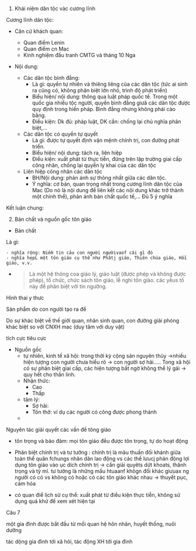 1. Khái niệm dân tộc vàc cương lĩnh

Cương lĩnh dân tộc:

- Căn cứ khách quan:
    - Quan điểm Lenin
    - Quan điểm cn Mac
    - Kinh nghiệm đấu tranh CMTG và tháng 10 Nga

- Nội dung:
  - Các dân tộc bình đẳng:
    - Là gì: quyền tự nhiên và thiêng liêng của các dân tộc (tức ai sinh ra cũng có, không phân biệt lớn nhỏ, trình độ phát triển)
    - Biểu hiện/ nội dung: thông qua luật pháp quốc tế. Trong một quốc gia nhiều tộc người, quyền bình đẳng giưã các dân tộc được quy định trong hiến pháp. Bình đẳng nhưng không phải cào bằng.
    - Điều kiện: Dk đủ: pháp luật, DK cần: chống lại chủ nghĩa phân biệt,...
  - Các dân tộc có quyền tự quyết
    - Là gì: được tự quyết định vận mệnh chính trị, con đường phát triển.
    - Biểu hiện/ nội dung: tách ra, liên hiệp
    - Điều kiện: xuất phát từ thực tiễn, đứng trên lập trường giai cấp công nhân, chống lại quyền ly khai của các dân tộc
  - Liên hiệp công nhân các dân tộc
    - BH/Nội dung: phản ánh sự thông nhất giữa các dân tộc.
    - Ý nghĩa: cơ bản, quan trọng nhất trong cương lĩnh dân tộc của Mac (Do nó là nội dung để liên kết các nội dung khác trở thành một chỉnh thể), phản ánh bản chất quốc tế,... Đủ 5 ý nghĩa 
  
Kết luận chung: 

2. Bản chất và nguồn gốc tôn giáo

- Bản chất

Là gì:

    - nghĩa rộng: Niềm tin cảu con người ngườivaof cái gì đó
    - nghĩa hẹpL một tôn giáo cụ thể như Phâtj giáo, Thiên chúa giáo, Hồi giáo, v.v.
  - > Là một hệ thông coa giáo lý, giáo luật (được phép và không được phép), tổ chức, chức sách tôn giáo, lễ nghi tôn giáo. các yêus tố này để phân biệt với tín ngưỡng.
  
Hinh thai y thưc    

Sản phẩm do con người tạo ra để

Do sự khác biệt về thế giới quan, nhân sinh quan, con đường giải phóng khác biệt so với CNXH mac (duy tâm với duy vật)

tích cực
tiêu cực

- Nguồn gốc
  - tự nhiên, kinh tế xã hội: trong thời kỳ cộng sản nguyên thủy ->nhiều hiện tượng con người chưa hiểu rõ -> con người sợ hãi..... Tong xã hội có sự phân biệt giai cấp, các hiện tượng bất ngờ không thể lý gải -> quy hết cho thần linh.
  - Nhận thức: 
    - Cao
    - Thấp
  - tâm lý:
    - Sợ hãi: 
    - Tôn thờ: ví dụ các người có công được phong thánh
  - 
Nguyên tác giải quyết các vấn đề tông giáo

- tôn trọng và bảo đảm: mọi tôn giáo đều được tôn trọng, tự do hoạt động
- Phân biệt chính trị và tư tưởng : chính trị là mâu thuấn đối khánh giữa toàn thể quân fchungs nhân dân lao động vs các thế lưucj phản động lợi dụng tôn giáo vào ục dích chính trị -> cần giải quyêts dứt khoats, thânh trọng và tỷ mỉ.
tư tưởng là những mấu htuaanf khôgn đối khác giưuax ng người có có vs không có hoặc có các tôn giáo khác nhau -> thuyết pục, cảm hóa


- có quan điể lịch sử cụ thể: xuất phát từ điều kiện thực tiễn, không sử dụng quá khứ để xem xét hiện tại

Câu 7

một gia đình được bắt đầu từ mối quan hệ hôn nhân, huyết thống, nuôi dưỡng

tác dộng gia đình tới xã hôi, tác động XH tới gia đình